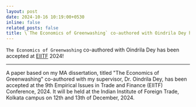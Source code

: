 ```yaml
---
layout: post
date: 2024-10-16 10:19:00+0530
inline: false
related_posts: false
title: \`The Economics of Greenwashing` co-authored with Oindrila Dey has been accepted at [EIITF](https://eiitf.iift.ac.in/eiitf9/index.asp) 2024!
---
```


`The Economics of Greenwashing` co-authored with Oindrila Dey has been accepted at [EIITF](https://eiitf.iift.ac.in/eiitf9/index.asp) 2024!

---

A paper based on my MA dissertation, titled "The Economics of Greenwashing" co-authored with my supervisor, Dr. Oindrila Dey, has been accepted at the 9th Empirical Issues in Trade and Finance (EIITF) Conference, 2024. It will be held at the Indian Institute of Foreign Trade, Kolkata campus on 12th and 13th of December, 2024.
